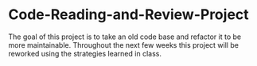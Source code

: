 # Code-Reading-and-Review-Project

The goal of this project is to take an old code base and refactor it to be more maintainable. Throughout the next few weeks this project will be reworked using the strategies learned in class. 
